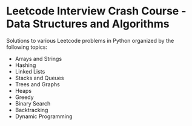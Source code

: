 # Leetcode Interview Crash Course - Data Structures and Algorithms

Solutions to various Leetcode problems in Python organized by the following topics:
  - Arrays and Strings
  - Hashing
  - Linked Lists
  - Stacks and Queues
  - Trees and Graphs
  - Heaps
  - Greedy
  - Binary Search
  - Backtracking
  - Dynamic Programming
